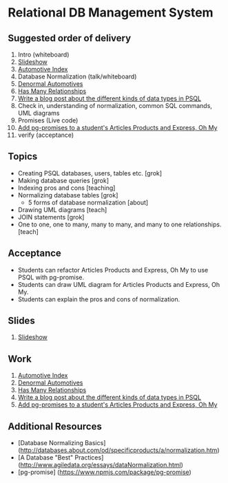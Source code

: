 # Relational DB Management System

## Suggested order of delivery

1. Intro (whiteboard)
1. [Slideshow](https://github.com/devleague/slides-sql)
1. [Automotive Index](https://github.com/devleague/Automotive-Index)
1. Database Normalization (talk/whiteboard)
1. [Denormal Automotives](https://github.com/devleague/Denormal-Automotives)
1. [Has Many Relationships](https://github.com/devleague/Has-Many-Relationships)
1. [Write a blog post about the different kinds of data types in PSQL](https://gist.github.com/jaywon/80b3ceb78c2791c30950)
1. Check in, understanding of normalization, common SQL commands, UML diagrams
1. Promises (Live code)
1. [Add pg-promises to a student's Articles Products and Express, Oh My](https://gist.github.com/JoeKarlsson1/495e9f002737e1693ddf)
1. verify (acceptance)

## Topics

- Creating PSQL databases, users, tables etc. [grok]
- Making database queries [grok]
- Indexing pros and cons [teaching]
- Normalizing database tables [grok]
  - 5 forms of database normalization [about]
- Drawing UML diagrams [teach]
- JOIN statements [grok]
- One to one, one to many, many to many, and many to one relationships. [teach]

## Acceptance

- Students can refactor Articles Products and Express, Oh My to use PSQL with pg-promise.
- Students can draw UML diagram for Articles Products and Express, Oh My.
- Students can explain the pros and cons of normalization.

## Slides

1. [Slideshow](https://github.com/devleague/slides-sql)

## Work

1. [Automotive Index](https://github.com/devleague/Automotive-Index)
1. [Denormal Automotives](https://github.com/devleague/Denormal-Automotives)
1. [Has Many Relationships](https://github.com/devleague/Has-Many-Relationships)
1. [Write a blog post about the different kinds of data types in PSQL](https://gist.github.com/jaywon/80b3ceb78c2791c30950)
1. [Add pg-promises to a student's Articles Products and Express, Oh My](https://gist.github.com/JoeKarlsson1/495e9f002737e1693ddf)

## Additional Resources

- [Database Normalizing Basics] (http://databases.about.com/od/specificproducts/a/normalization.htm)
- [A Database "Best" Practices] (http://www.agiledata.org/essays/dataNormalization.html)
- [pg-promise] (https://www.npmjs.com/package/pg-promise)